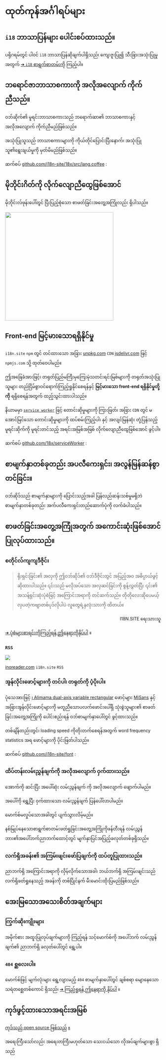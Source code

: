 # ထုတ်ကုန်အင်္ဂါရပ်များ

## `i18` ဘာသာပြန်များ ပေါင်းစပ်ထားသည်။

ပရိုဂရမ်တွင် ပါ၀င် `i18` ဘာသာပြန်ဆိုချက်ပါရှိသည်၊ ကျေးဇူးပြု၍ သီးခြားအသုံးပြုမှုအတွက် [➔ `i18` စာရွက်စာတမ်းကို](/i18) ကြည့်ပါ။

## ဘရောင်ဇာဘာသာစကားကို အလိုအလျောက် ကိုက်ညီသည်။

ဝဘ်ဆိုက်၏ မူရင်းဘာသာစကားသည် ဘရောက်ဆာ၏ ဘာသာစကားနှင့် အလိုအလျောက် ကိုက်ညီမည်ဖြစ်သည်။

အသုံးပြုသူသည် ဘာသာစကားများကို ကိုယ်တိုင်ပြောင်းပြီးနောက်၊ အသုံးပြုသူ၏ရွေးချယ်မှုကို မှတ်မိမည်ဖြစ်သည်။

ဆက်စပ် [github.com/i18n-site/18x/src/lang.coffee](https://github.com/i18n-site/18x/blob/main/src/lang.coffee) :

## မိုဘိုင်းဂိတ်ကို လိုက်လျောညီထွေဖြစ်အောင်

မိုဘိုင်းလ်ဖုန်းပေါ်တွင် ပြီးပြည့်စုံသော စာဖတ်ခြင်းအတွေ့အကြုံလည်း ရှိပါသည်။

<img src="//p.3ti.site/1721379497.avif" width="350px">

## <a rel=id href="#ha" id="ha"></a> Front-end မြင့်မားသောရရှိနိုင်မှု

`i18n.site` `npm` တွင် တင်ထားသော အခြား [unpkg.com](//unpkg.com) `CDN` [jsdelivr.com](//jsdelivr.com) ဖြင့် `npmjs.com` သို့ ထုတ်ဝေပါမည်။

ဤအခြေခံအားဖြင့်၊ တရုတ်ပြည်မကြီးမှကြေးမုံသတင်းရင်းမြစ်များကို တရုတ်အသုံးပြုသူများ တည်ငြိမ်စွာဝင်ရောက်ကြည့်ရှုနိုင်စေရန်နှင့် **မြင့်မားသော front-end ရရှိနိုင်မှုတို့ကို** ရရှိစေရန်အတွက် ထည့်သွင်းထားပါသည်။

နိယာမမှာ [`service worker`](https://developer.mozilla.org/docs/Web/API/Service_Worker_API) ဖြင့် တောင်းဆိုမှုများကို ကြားဖြတ်၊ အခြား `CDN` တွင် မအောင်မြင်သော တောင်းဆိုမှုများကို ထပ်စမ်းကြည့်ပါ၊ နှင့် အလျင်မြန်ဆုံး တုံ့ပြန်သည့် မူရင်းဆိုက်ကို မူရင်းတင်သည့် အရင်းအမြစ်အဖြစ် လိုက်လျောညီထွေဖြစ်အောင် ဖွင့်ပါ။

ဆက်စပ် [github.com/18x/serviceWorker](https://github.com/i18n-site/18x/tree/main/serviceWorker) :

## စာမျက်နှာတစ်ခုတည်း အပလီကေးရှင်း၊ အလွန်မြန်ဆန်စွာ တင်ခြင်း။

ဝဘ်ဆိုဒ်သည် စာမျက်နှာများကို ပြောင်းသည့်အခါ ပြန်လည်ဆန်းသစ်မှုမရှိဘဲ စာမျက်နှာတစ်ခုတည်း အက်ပလီကေးရှင်းတည်ဆောက်ပုံကို လက်ခံပါသည်။

## စာဖတ်ခြင်းအတွေ့အကြုံအတွက် အကောင်းဆုံးဖြစ်အောင် ပြုလုပ်ထားသည်။

### စတိုင်လ်ကျကျဒီဇိုင်း

> ရိုးရှင်းခြင်း၏ အလှကို ဤဝဘ်ဆိုဒ်၏ ဝဘ်ဒီဇိုင်းတွင် အပြည့်အဝ အဓိပ္ပာယ်ဖွင့်ဆိုထားပါသည်။
> ၎င်းသည် မလိုအပ်သော အလှဆင်ခြင်းကို စွန့်လွှတ်ပြီး ၎င်း၏ အသန့်ရှင်းဆုံးပုံစံဖြင့် အကြောင်းအရာကို တင်ဆက်သည်။
> တိုတိုလေးဆိုပေမယ့် လှပတဲ့ကဗျာတစ်ပုဒ်လိုပါပဲ လူတွေရဲ့နှလုံးသားကို ထိတယ်။

<p style="text-align:right">I18N.SITE ရေးသားသူ</p>

[➔ ပုံစံများစာရင်းကိုကြည့်ရန် ဤနေရာကိုနှိပ်ပါ](/i18n.site/md/styl) ။

### `RSS`

![](//p.3ti.site/1725541085.avif)

[inoreader.com](//inoreader.com) `i18n.site` `RSS`

### အွန်လိုင်းဖောင့်များကို တင်ပါ၊ တရုတ်ကို ပံ့ပိုးပါ။

ပုံသေအားဖြင့် [၊ Alimama dual-axis variable rectangular](https://www.iconfont.cn/fonts/detail?cnid=pOvFIr086ADR) ဖောင့်များ [MiSans](https://hyperos.mi.com/font/zh/download/) နှင့် အခြားအွန်လိုင်းဖောင့်များကို မတူညီသောပလက်ဖောင်းပေါ်ရှိ သုံးစွဲသူများ၏ စာဖတ်ခြင်းအတွေ့အကြုံကို ပေါင်းစည်းရန် ဝဘ်စာမျက်နှာပေါ်တွင် ဖွင့်ထားသည်။

တစ်ချိန်တည်းတွင်၊ loading speed ကိုတိုးတက်စေရန်အတွက် word frequency statistics အရ ဖောင့်များကို ပိုင်းဖြတ်ပါသည်။

ဆက်စပ် [github.com/i18n-site/font](https://github.com/i18n-site/font) :

### ထိပ်တန်းလမ်းညွှန်ချက်ကို အလိုအလျောက် ဝှက်ထားသည်။

အောက်ကို ဆင်းပြီး အပေါ်ဆုံး လမ်းညွှန်ချက် ကို အလိုအလျောက် ဖျောက်ပါမည်။

အပေါ်ကို ရွှေ့ပြီး ဝှက်ထားသော လမ်းညွှန်ချက် ပြန်ပေါ်လာပါမည်။

မောက်စ်မလှုပ်သောအခါတွင် ပျက်သွားလိမ့်မည်။

နစ်မြုပ်နေသောစာရွက်စာတမ်းဖတ်ရှုခြင်းအတွေ့အကြုံကိုဖန်တီးရန် လမ်းညွှန်ဘား၏အပေါ်ဘက်ညာဘက်ထောင့်တွင် မျက်နှာပြင်အပြည့်ခလုတ်တစ်ခုရှိသည်။

### လက်ရှိအခန်း၏ အကြမ်းဖျင်းဖော်ပြချက်ကို ထပ်တူပြုထားသည်။

ညာဘက်ရှိ အကြောင်းအရာကို လှိမ့်လိုက်သောအခါ၊ ဘယ်ဘက်ရှိ အကြမ်းဖျင်းသည် လက်ရှိဖတ်ရှုနေသည့် အခန်းကို တစ်ပြိုင်နက် မီးမောင်းထိုးပြမည်ဖြစ်သည်။

## အေးမြသောအသေးစိတ်အချက်များ

### ကြွက်ဆိုးကျိုးများ

အမိုက်စား အထူးပြုလုပ်ချက်များကို ကြည့်ရန် သင့်မောက်စ်ကို အပေါ်ဘက် လမ်းညွှန်ချက်၏ ညာဘက်ရှိ ခလုတ်ပေါ်တွင် ရွှေ့ပါ။

### `404` စ္ဆလေးပါ။

မောက်စ်ဖြင့် မျက်လုံးများ ရွေ့လျားမည့် `404` စာမျက်နှာပေါ်တွင် ချစ်စရာ မျောနေသော သရဲတစ္ဆေတစ်ကောင် ရှိသည်၊ [➔ ကြည့်ရှုရန် ဤနေရာကို နှိပ်ပါ](/404) ။

## ကုဒ်ဖွင့်ထားသောအရင်းအမြစ်

[ကုဒ်သည် open source ဖြစ်သည်](/i18n.site/c/src) [။](//groups.google.com/u/2/g/i18n-site)

အရေးကြီးသော်လည်း အရေးတကြီးမဟုတ်သော သေးငယ်သော လိုအပ်ချက်များစွာ ရှိသည်
